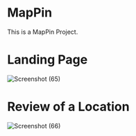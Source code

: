 # MapPin
This is a MapPin Project.

# Landing Page
![Screenshot (65)](https://user-images.githubusercontent.com/59633464/158442129-2d5c47c7-9ddc-47e8-a265-6e633e92bc6e.png)

# Review of a Location
![Screenshot (66)](https://user-images.githubusercontent.com/59633464/158442539-e3746024-1cc3-4f32-9e44-9e9141639c3c.png)
